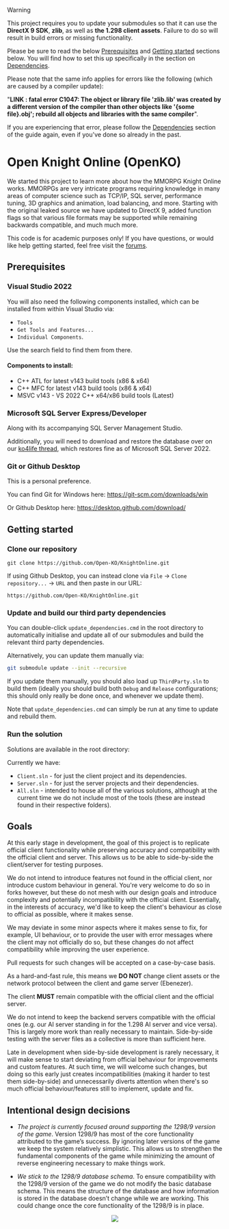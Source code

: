 > [!WARNING]
> This project requires you to update your submodules so that it can use the **DirectX 9 SDK**, **zlib**, as well as **the 1.298 client assets**.
> Failure to do so will result in build errors or missing functionality.
>
> Please be sure to read the below [Prerequisites](#prerequisites) and [Getting started](#getting-started) sections below. You will find how to set this up specifically in the section on [Dependencies](#update-and-build-our-third-party-dependencies).
>
> Please note that the same info applies for errors like the following (which are caused by a compiler update):
>
> "**LINK : fatal error C1047: The object or library file 'zlib.lib' was created by a different version of the compiler than other objects like '{some file}.obj'; rebuild all objects and libraries with the same compiler**".
>
> If you are experiencing that error, please follow the [Dependencies](#update-and-build-our-third-party-dependencies) section of the guide again, even if you've done so already in the past.

# Open Knight Online (OpenKO)

We started this project to learn more about how the MMORPG Knight Online works. MMORPGs are very intricate programs requiring knowledge in many areas of computer science such as TCP/IP, SQL server, performance tuning, 3D graphics and animation, load balancing, and more. Starting with the original leaked source we have updated to DirectX 9, added function flags so that various file formats may be supported while remaining backwards compatible, and much much more.

This code is for academic purposes only! If you have questions, or would like help getting started, feel free visit the <a href="http://ko4life.net/topic/50-the-openko-project/" target="_blank">forums</a>.

## Prerequisites

### Visual Studio 2022

You will also need the following components installed, which can be installed from within Visual Studio via:
 * `Tools`
 * `Get Tools and Features...`
 * `Individual Components`.
 
Use the search field to find them from there.

#### Components to install:
 * C++ ATL for latest v143 build tools (x86 & x64)
 * C++ MFC for latest v143 build tools (x86 & x64)
 * MSVC v143 - VS 2022 C++ x64/x86 build tools (Latest) 

### Microsoft SQL Server Express/Developer

Along with its accompanying SQL Server Management Studio.

Additionally, you will need to download and restore the database over on our <a href="http://ko4life.net/topic/50-the-openko-project/" target="_blank">ko4life thread</a>, which restores fine as of Microsoft SQL Server 2022.

### Git or Github Desktop

This is a personal preference.

You can find Git for Windows here:
https://git-scm.com/downloads/win

Or Github Desktop here:
https://desktop.github.com/download/

## Getting started

### Clone our repository

```
git clone https://github.com/Open-KO/KnightOnline.git
```

If using Github Desktop, you can instead clone via `File` -> `Clone repository...` -> `URL` and then paste in our URL:
```
https://github.com/Open-KO/KnightOnline.git
```

### Update and build our third party dependencies
 
You can double-click `update_dependencies.cmd` in the root directory to automatically initialise and update all of our submodules and build the relevant third party dependencies.

Alternatively, you can update them manually via:
```bash
git submodule update --init --recursive
```

If you update them manually, you should also load up `ThirdParty.sln` to build them (ideally you should build both `Debug` and `Release` configurations; this should only really be done once, and whenever we update them).

Note that `update_dependencies.cmd` can simply be run at any time to update and rebuild them.

### Run the solution

Solutions are available in the root directory:

Currently we have:
* `Client.sln` - for just the client project and its dependencies.
* `Server.sln` - for just the server projects and their dependencies.
* `All.sln` - intended to house all of the various solutions, although at the current time we do not include most of the tools (these are instead found in their respective folders).

## Goals

At this early stage in development, the goal of this project is to replicate official client functionality while preserving accuracy and compatibility with the official client and server.
This allows us to be able to side-by-side the client/server for testing purposes.

We do not intend to introduce features not found in the official client, nor introduce custom behaviour in general. You're very welcome to do so in forks however, but these do not mesh with our design goals and introduce complexity and potentially incompatibility with the official client. Essentially, in the interests of accuracy, we'd like to keep the client's behaviour as close to official as possible, where it makes sense.

We may deviate in some minor aspects where it makes sense to fix, for example, UI behaviour, or to provide the user with error messages where the client may not officially do so, but these changes do not affect compatibility while improving the user experience.

Pull requests for such changes will be accepted on a case-by-case basis.

As a hard-and-fast rule, this means we **DO NOT** change client assets or the network protocol between the client and game server (Ebenezer).

The client **MUST** remain compatible with the official client and the official server.

We do not intend to keep the backend servers compatible with the official ones (e.g. our AI server standing in for the 1.298 AI server and vice versa).
This is largely more work than really necessary to maintain. Side-by-side testing with the server files as a collective is more than sufficient here.

Late in development when side-by-side development is rarely necessary, it will make sense to start deviating from official behaviour for improvements and custom features.
At such time, we will welcome such changes, but doing so this early just creates incompatibilities (making it harder to test them side-by-side) and unnecessarily diverts
attention when there's so much official behaviour/features still to implement, update and fix.

## Intentional design decisions

* _The project is currently focused around supporting the 1298/9 version of the game_. Version 1298/9 has most of the core functionality attributed to the game’s success. By ignoring later versions of the game we keep the system relatively simplistic. This allows us to strengthen the fundamental components of the game while minimizing the amount of reverse engineering necessary to make things work.

* _We stick to the 1298/9 database schema_. To ensure compatibility with the 1298/9 version of the game we do not modify the basic database schema. This means the structure of the database and how information is stored in the database doesn’t change while we are working. This could change once the core functionality of the 1298/9 is in place.

<p align="center">
	<img src="https://github.com/Open-KO/KnightOnline/blob/master/openko_example.png?raw=true" />
</p>
